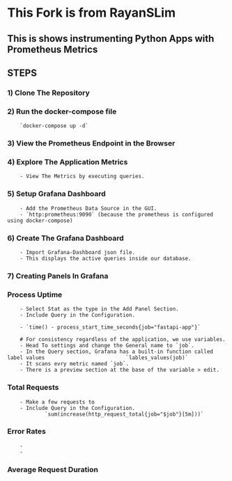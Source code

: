 # This Fork is from RayanSLim

## This is shows instrumenting Python Apps with Prometheus Metrics  

## STEPS

### 1) Clone The Repository

### 2) Run the docker-compose file

        `docker-compose up -d`

### 3) View the Prometheus Endpoint in the Browser

### 4) Explore The Application Metrics

        - View The Metrics by executing queries. 

### 5) Setup Grafana Dashboard

        - Add the Prometheus Data Source in the GUI.
        - `http:prometheus:9090` (because the prometheus is configured using docker-compose)

### 6) Create The Grafana Dashboard

        - Import Grafana-Dashboard json file.
        - This displays the active queries inside our database.

### 7) Creating Panels In Grafana

### Process Uptime

        - Select Stat as the type in the Add Panel Section.
        - Include Query in the Configuration.

        - `time() - process_start_time_seconds{job="fastapi-app"}`

        # For consistency regardless of the application, we use variables.
        - Head To settings and change the General name to `job`.
        - In the Query section, Grafana has a built-in function called label values                          `lables_values(job)`
        - It scans evry metric named `job`.
        - There is a preview section at the base of the variable > edit.

### Total Requests

        - Make a few requests to 
        - Include Query in the Configuration.
                `sum(increase(http_request_total{job="$job"}[5m]))`
        

### Error Rates

        -
        -

### Average Request Duration
